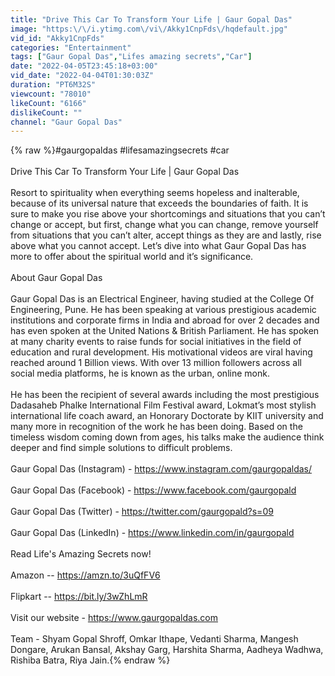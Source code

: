 ```yaml
---
title: "Drive This Car To Transform Your Life | Gaur Gopal Das"
image: "https:\/\/i.ytimg.com\/vi\/Akky1CnpFds\/hqdefault.jpg"
vid_id: "Akky1CnpFds"
categories: "Entertainment"
tags: ["Gaur Gopal Das","Lifes amazing secrets","Car"]
date: "2022-04-05T23:45:18+03:00"
vid_date: "2022-04-04T01:30:03Z"
duration: "PT6M32S"
viewcount: "78010"
likeCount: "6166"
dislikeCount: ""
channel: "Gaur Gopal Das"
---
```

{% raw %}#gaurgopaldas #lifesamazingsecrets #car <br /><br />Drive This Car To Transform Your Life | Gaur Gopal Das<br /><br />Resort to spirituality when everything seems hopeless and inalterable, because of its universal nature that exceeds the boundaries of faith. It is sure to make you rise above your shortcomings and situations that you can’t change or accept, but first, change what you can change, remove yourself from situations that you can’t alter, accept things as they are and lastly, rise above what you cannot accept. Let’s dive into what Gaur Gopal Das has more to offer about the spiritual world and it’s significance.<br /><br />About Gaur Gopal Das <br /><br />Gaur Gopal Das is an Electrical Engineer, having studied at the College Of Engineering, Pune. He has been speaking at various prestigious academic institutions and corporate firms in India and abroad for over 2 decades and has even spoken at the United Nations &amp; British Parliament. He has spoken at many charity events to raise funds for social initiatives in the field of education and rural development. His motivational videos are viral having reached around 1 Billion views. With over 13 million followers across all social media platforms, he is known as the urban, online monk. <br /><br />He has been the recipient of several awards including the most prestigious Dadasaheb Phalke International Film Festival award, Lokmat’s most stylish international life coach award,  an Honorary Doctorate by KIIT university and many more in recognition of the work he has been doing. Based on the timeless wisdom coming down from ages, his talks make the audience think deeper and find simple solutions to difficult problems. <br /><br />Gaur Gopal Das (Instagram)  - <a rel="nofollow" target="blank" href="https://www.instagram.com/gaurgopaldas/">https://www.instagram.com/gaurgopaldas/</a> <br /><br />Gaur Gopal Das (Facebook)  - <a rel="nofollow" target="blank" href="https://www.facebook.com/gaurgopald">https://www.facebook.com/gaurgopald</a> <br /><br />Gaur Gopal Das (Twitter) - <a rel="nofollow" target="blank" href="https://twitter.com/gaurgopald?s=09">https://twitter.com/gaurgopald?s=09</a> <br /><br />Gaur Gopal Das (LinkedIn) - <a rel="nofollow" target="blank" href="https://www.linkedin.com/in/gaurgopald">https://www.linkedin.com/in/gaurgopald</a> <br /><br />Read Life's Amazing Secrets now! <br /><br />Amazon --  <a rel="nofollow" target="blank" href="https://amzn.to/3uQfFV6">https://amzn.to/3uQfFV6</a> <br /><br />Flipkart --  <a rel="nofollow" target="blank" href="https://bit.ly/3wZhLmR">https://bit.ly/3wZhLmR</a><br /><br />Visit our website - <a rel="nofollow" target="blank" href="https://www.gaurgopaldas.com">https://www.gaurgopaldas.com</a> <br /><br />Team - Shyam Gopal Shroff, Omkar Ithape, Vedanti Sharma, Mangesh Dongare, Arukan Bansal, Akshay Garg, Harshita Sharma, Aadheya Wadhwa, Rishiba Batra, Riya Jain.{% endraw %}
